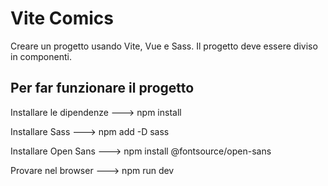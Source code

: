 # Vite Comics

Creare un progetto usando Vite, Vue e Sass.
Il progetto deve essere diviso in componenti.


## Per far funzionare il progetto

Installare le dipendenze   --->  npm install

Installare Sass ---> npm add -D sass

Installare Open Sans ---> npm install @fontsource/open-sans

Provare nel browser   ---> npm run dev